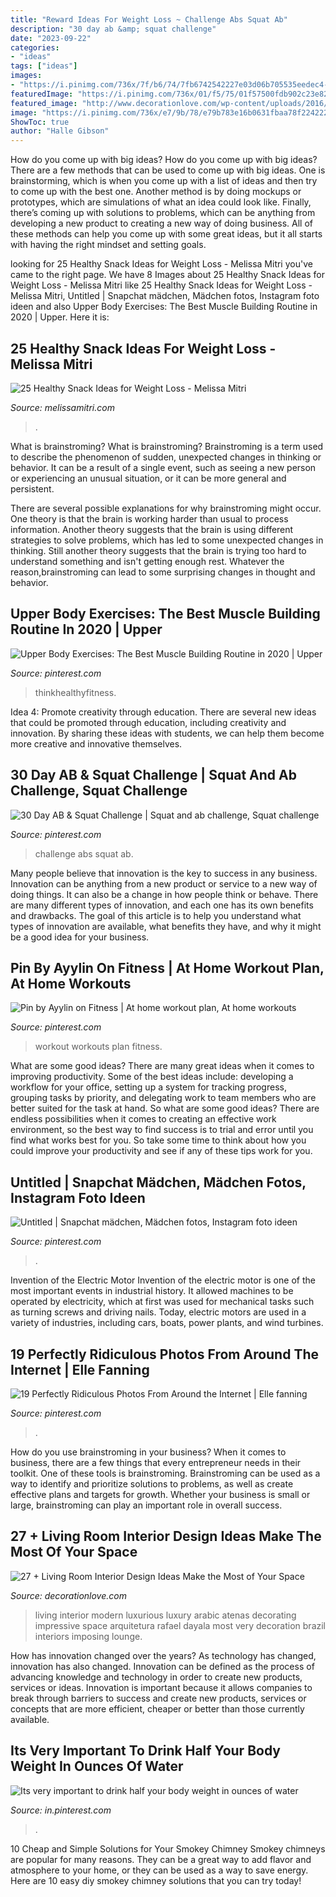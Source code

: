 ```yaml
---
title: "Reward Ideas For Weight Loss ~ Challenge Abs Squat Ab"
description: "30 day ab &amp; squat challenge"
date: "2023-09-22"
categories:
- "ideas"
tags: ["ideas"]
images:
- "https://i.pinimg.com/736x/7f/b6/74/7fb6742542227e03d06b705535eedec4--body-weight-weight-loss.jpg"
featuredImage: "https://i.pinimg.com/736x/01/f5/75/01f57500fdb902c23e82517f6f323907--home-workouts-is-the-best.jpg"
featured_image: "http://www.decorationlove.com/wp-content/uploads/2016/09/Luxury-Living-Room-Interior-Design-Ideas-1.jpg"
image: "https://i.pinimg.com/736x/e7/9b/78/e79b783e16b0631fbaa78f224222e5a1.jpg"
ShowToc: true
author: "Halle Gibson"
---
```



How do you come up with big ideas?
How do you come up with big ideas? There are a few methods that can be used to come up with big ideas. One is brainstorming, which is when you come up with a list of ideas and then try to come up with the best one. Another method is by doing mockups or prototypes, which are simulations of what an idea could look like. Finally, there’s coming up with solutions to problems, which can be anything from developing a new product to creating a new way of doing business. All of these methods can help you come up with some great ideas, but it all starts with having the right mindset and setting goals.

	

		
looking for 25 Healthy Snack Ideas for Weight Loss - Melissa Mitri you've came to the right page. We have 8 Images about 25 Healthy Snack Ideas for Weight Loss - Melissa Mitri like 25 Healthy Snack Ideas for Weight Loss - Melissa Mitri, Untitled | Snapchat mädchen, Mädchen fotos, Instagram foto ideen and also Upper Body Exercises: The Best Muscle Building Routine in 2020 | Upper. Here it is:
		
    
## 25 Healthy Snack Ideas For Weight Loss - Melissa Mitri

<img loading=lazy src="https://melissamitri.com/wp-content/uploads/2020/09/Healthy-snack-ideas.jpg" onerror="this.onerror=null;this.src='https://tse3.mm.bing.net/th?id=OIP.iz7oxWmWKE5ewXZLUnhhHwHaLH&amp;pid=15.1';" alt="25 Healthy Snack Ideas for Weight Loss - Melissa Mitri">

_Source: melissamitri.com_

>. 

	

What is brainstroming?
What is brainstroming?
Brainstroming is a term used to describe the phenomenon of sudden, unexpected changes in thinking or behavior. It can be a result of a single event, such as seeing a new person or experiencing an unusual situation, or it can be more general and persistent.

There are several possible explanations for why brainstroming might occur. One theory is that the brain is working harder than usual to process information. Another theory suggests that the brain is using different strategies to solve problems, which has led to some unexpected changes in thinking. Still another theory suggests that the brain is trying too hard to understand something and isn't getting enough rest. Whatever the reason,brainstroming can lead to some surprising changes in thought and behavior.

    
## Upper Body Exercises: The Best Muscle Building Routine In 2020 | Upper

<img loading=lazy src="https://i.pinimg.com/736x/e7/9b/78/e79b783e16b0631fbaa78f224222e5a1.jpg" onerror="this.onerror=null;this.src='https://tse2.mm.bing.net/th?id=OIP.TinO_3DY1HmJxQP0ZYRwEgHaNK&amp;pid=15.1';" alt="Upper Body Exercises: The Best Muscle Building Routine in 2020 | Upper">

_Source: pinterest.com_

>thinkhealthyfitness. 

	

Idea 4: Promote creativity through education.
There are several new ideas that could be promoted through education, including creativity and innovation. By sharing these ideas with students, we can help them become more creative and innovative themselves.

    
## 30 Day AB &amp; Squat Challenge | Squat And Ab Challenge, Squat Challenge

<img loading=lazy src="https://i.pinimg.com/736x/40/9f/05/409f05d5b718e449a2fe581bdd9054f2.jpg" onerror="this.onerror=null;this.src='https://tse1.mm.bing.net/th?id=OIP.RJyysacN8_r589ZrDbmcNQHaMt&amp;pid=15.1';" alt="30 Day AB &amp; Squat Challenge | Squat and ab challenge, Squat challenge">

_Source: pinterest.com_

>challenge abs squat ab. 

	

Many people believe that innovation is the key to success in any business. Innovation can be anything from a new product or service to a new way of doing things. It can also be a change in how people think or behave. There are many different types of innovation, and each one has its own benefits and drawbacks. The goal of this article is to help you understand what types of innovation are available, what benefits they have, and why it might be a good idea for your business.

    
## Pin By Ayylin On Fitness | At Home Workout Plan, At Home Workouts

<img loading=lazy src="https://i.pinimg.com/736x/01/f5/75/01f57500fdb902c23e82517f6f323907--home-workouts-is-the-best.jpg" onerror="this.onerror=null;this.src='https://tse1.mm.bing.net/th?id=OIP.0pI5dx01uQakqa4s9LiY9wHaLG&amp;pid=15.1';" alt="Pin by Ayylin on Fitness | At home workout plan, At home workouts">

_Source: pinterest.com_

>workout workouts plan fitness. 

	

What are some good ideas?
There are many great ideas when it comes to improving productivity. Some of the best ideas include: developing a workflow for your office, setting up a system for tracking progress, grouping tasks by priority, and delegating work to team members who are better suited for the task at hand. So what are some good ideas? There are endless possibilities when it comes to creating an effective work environment, so the best way to find success is to trial and error until you find what works best for you. So take some time to think about how you could improve your productivity and see if any of these tips work for you.

    
## Untitled | Snapchat Mädchen, Mädchen Fotos, Instagram Foto Ideen

<img loading=lazy src="https://i.pinimg.com/736x/82/a0/d2/82a0d2a4baac9eddf798beda8ea0c8a7.jpg" onerror="this.onerror=null;this.src='https://tse4.mm.bing.net/th?id=OIP.1q8hWuFa6QIm_4uFLudjBgHaNL&amp;pid=15.1';" alt="Untitled | Snapchat mädchen, Mädchen fotos, Instagram foto ideen">

_Source: pinterest.com_

>. 

	

Invention of the Electric Motor
Invention of the electric motor is one of the most important events in industrial history. It allowed machines to be operated by electricity, which at first was used for mechanical tasks such as turning screws and driving nails. Today, electric motors are used in a variety of industries, including cars, boats, power plants, and wind turbines.

    
## 19 Perfectly Ridiculous Photos From Around The Internet | Elle Fanning

<img loading=lazy src="https://i.pinimg.com/736x/33/c2/34/33c2348f86a95cdb397a994430eae3d1.jpg" onerror="this.onerror=null;this.src='https://tse1.mm.bing.net/th?id=OIP.eH3qCeZbHm553kKZtVH8TwHaLG&amp;pid=15.1';" alt="19 Perfectly Ridiculous Photos From Around the Internet | Elle fanning">

_Source: pinterest.com_

>. 

	

How do you use brainstroming in your business?
When it comes to business, there are a few things that every entrepreneur needs in their toolkit. One of these tools is brainstroming. Brainstroming can be used as a way to identify and prioritize solutions to problems, as well as create effective plans and targets for growth. Whether your business is small or large, brainstroming can play an important role in overall success.

    
## 27 + Living Room Interior Design Ideas Make The Most Of Your Space

<img loading=lazy src="http://www.decorationlove.com/wp-content/uploads/2016/09/Luxury-Living-Room-Interior-Design-Ideas-1.jpg" onerror="this.onerror=null;this.src='https://tse1.mm.bing.net/th?id=OIP.XZEc7XtwGEa7c671J3vsBwHaLC&amp;pid=15.1';" alt="27 + Living Room Interior Design Ideas Make the Most of Your Space">

_Source: decorationlove.com_

>living interior modern luxurious luxury arabic atenas decorating impressive space arquitetura rafael dayala most very decoration brazil interiors imposing lounge. 

	

How has innovation changed over the years?
As technology has changed, innovation has also changed. Innovation can be defined as the process of advancing knowledge and technology in order to create new products, services or ideas. Innovation is important because it allows companies to break through barriers to success and create new products, services or concepts that are more efficient, cheaper or better than those currently available.

    
## Its Very Important To Drink Half Your Body Weight In Ounces Of Water

<img loading=lazy src="https://i.pinimg.com/736x/7f/b6/74/7fb6742542227e03d06b705535eedec4--body-weight-weight-loss.jpg" onerror="this.onerror=null;this.src='https://tse1.mm.bing.net/th?id=OIP.Za6wd1TaLDYf8aDGW3lCgQDMEy&amp;pid=15.1';" alt="Its very important to drink half your body weight in ounces of water">

_Source: in.pinterest.com_

>. 

	

10 Cheap and Simple Solutions for Your Smokey Chimney
Smokey chimneys are popular for many reasons. They can be a great way to add flavor and atmosphere to your home, or they can be used as a way to save energy. Here are 10 easy diy smokey chimney solutions that you can try today!

